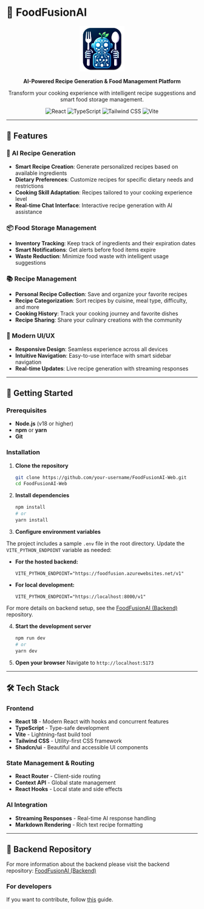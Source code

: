 # 🍳 FoodFusionAI

<div align="center">
  <img src="src/assets/logo.png" alt="FoodFusionAI Logo" width="120" height="120">
  
  <p>
    <strong>AI-Powered Recipe Generation & Food Management Platform</strong>
  </p>
  
  <p>
    Transform your cooking experience with intelligent recipe suggestions and smart food storage management.
  </p>

  ![React](https://img.shields.io/badge/React-18.x-blue?style=flat-square&logo=react)
  ![TypeScript](https://img.shields.io/badge/TypeScript-5.x-blue?style=flat-square&logo=typescript)
  ![Tailwind CSS](https://img.shields.io/badge/Tailwind-CSS-blue?style=flat-square&logo=tailwindcss)
  ![Vite](https://img.shields.io/badge/Vite-Latest-blue?style=flat-square&logo=vite)
</div>

---

## 🌟 Features

### 🤖 AI Recipe Generation
- **Smart Recipe Creation**: Generate personalized recipes based on available ingredients
- **Dietary Preferences**: Customize recipes for specific dietary needs and restrictions
- **Cooking Skill Adaptation**: Recipes tailored to your cooking experience level
- **Real-time Chat Interface**: Interactive recipe generation with AI assistance

### 📦 Food Storage Management
- **Inventory Tracking**: Keep track of ingredients and their expiration dates
- **Smart Notifications**: Get alerts before food items expire
- **Waste Reduction**: Minimize food waste with intelligent usage suggestions

### 📚 Recipe Management
- **Personal Recipe Collection**: Save and organize your favorite recipes
- **Recipe Categorization**: Sort recipes by cuisine, meal type, difficulty, and more
- **Cooking History**: Track your cooking journey and favorite dishes
- **Recipe Sharing**: Share your culinary creations with the community

### 🎨 Modern UI/UX
- **Responsive Design**: Seamless experience across all devices
- **Intuitive Navigation**: Easy-to-use interface with smart sidebar navigation
- **Real-time Updates**: Live recipe generation with streaming responses

---

## 🚀 Getting Started

### Prerequisites

- **Node.js** (v18 or higher)
- **npm** or **yarn**
- **Git**

### Installation

1. **Clone the repository**
   ```bash
   git clone https://github.com/your-username/FoodFusionAI-Web.git
   cd FoodFusionAI-Web
   ```

2. **Install dependencies**
   ```bash
   npm install
   # or
   yarn install
   ```

3. **Configure environment variables**

  The project includes a sample `.env` file in the root directory. Update the `VITE_PYTHON_ENDPOINT` variable as needed:

  - **For the hosted backend:**
    ```env
    VITE_PYTHON_ENDPOINT="https://foodfusion.azurewebsites.net/v1"
    ```

  - **For local development:**
    ```env
    VITE_PYTHON_ENDPOINT="https://localhost:8000/v1"
    ```

  For more details on backend setup, see the [FoodFusionAI (Backend)](https://github.com/FrameworkV/FoodFusionAI) repository.

4. **Start the development server**
   ```bash
   npm run dev
   # or
   yarn dev
   ```

5. **Open your browser**
   Navigate to `http://localhost:5173`

---

## 🛠️ Tech Stack

### Frontend
- **React 18** - Modern React with hooks and concurrent features
- **TypeScript** - Type-safe development
- **Vite** - Lightning-fast build tool
- **Tailwind CSS** - Utility-first CSS framework
- **Shadcn/ui** - Beautiful and accessible UI components

### State Management & Routing
- **React Router** - Client-side routing
- **Context API** - Global state management
- **React Hooks** - Local state and side effects

### AI Integration
- **Streaming Responses** - Real-time AI response handling
- **Markdown Rendering** - Rich text recipe formatting

---

## 🔗 Backend Repository
For more information about the backend please visit the backend repository: [FoodFusionAI (Backend)](https://github.com/FrameworkV/FoodFusionAI)

### For developers
If you want to contribute, follow [this](DEVELOPMENT.md) guide.